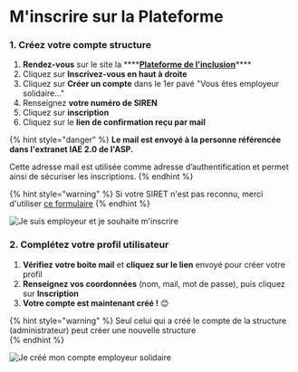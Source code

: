 # M'inscrire sur la Plateforme

### 1. **Créez votre compte structure**

1. **Rendez-vous** sur le site la ****[**Plateforme de l'inclusion**](https://inclusion.beta.gouv.fr/signup/select_prescriber_type)\*\*\*\*
2. Cliquez sur **Inscrivez-vous en haut à droite**
3. Cliquez sur **Créer un compte** dans le 1er pavé  "Vous êtes employeur solidaire..."
4. Renseignez **votre numéro de SIREN**
5. Cliquez sur **inscription** 
6. Cliquez sur le **lien de confirmation reçu par mail**

{% hint style="danger" %}
**Le mail est envoyé à la personne référencée dans l'extranet IAE 2.0 de l'ASP.** 

Cette adresse mail est utilisée comme adresse d’authentification et permet ainsi de sécuriser les inscriptions.
{% endhint %}

{% hint style="warning" %}
Si votre SIRET n'est pas reconnu, merci d'utiliser [ce formulaire](https://itou.typeform.com/to/RYfNLR79)
{% endhint %}

![Je suis employeur et je souhaite m&apos;inscrire](https://s5.gifyu.com/images/demo-employeur.gif)

### 

### 2. Complétez votre profil utilisateur

1. **Vérifiez votre boite mail** et **cliquez sur le lien** envoyé pour créer votre profil
2. **Renseignez vos coordonnées** \(nom, mail, mot de passe\), puis cliquez sur **Inscription**
3. **Votre compte est maintenant créé !** 😊 

{% hint style="warning" %}
Seul celui qui a créé le compte de la structure \(administrateur\) peut créer une nouvelle structure   
{% endhint %}

![Je cr&#xE9;&#xE9; mon compte employeur solidaire](https://s5.gifyu.com/images/demo-employeur2.gif)



